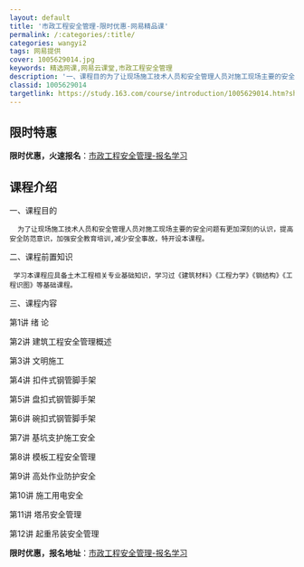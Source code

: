 ```yaml
---
layout: default
title: '市政工程安全管理-限时优惠-网易精品课'
permalink: /:categories/:title/
categories: wangyi2
tags: 网易提供
cover: 1005629014.jpg
keywords: 精选网课,网易云课堂,市政工程安全管理
description: '一、课程目的为了让现场施工技术人员和安全管理人员对施工现场主要的安全问题有更加深刻的认识，提高安全防范意识，加强安全教育'
classid: 1005629014
targetlink: https://study.163.com/course/introduction/1005629014.htm?share=1&shareId=1025206652&utm_campaign=share&utm_medium=iphoneShare&utm_source=&utm_u=1025206652
---
```


## 限时特惠

**限时优惠，火速报名**：[市政工程安全管理-报名学习](https://study.163.com/course/introduction/1005629014.htm?share=1&shareId=1025206652&utm_campaign=share&utm_medium=iphoneShare&utm_source=&utm_u=1025206652)

## 课程介绍

一、课程目的

      为了让现场施工技术人员和安全管理人员对施工现场主要的安全问题有更加深刻的认识，提高安全防范意识，加强安全教育培训,减少安全事故，特开设本课程。

二、课程前置知识

     学习本课程应具备土木工程相关专业基础知识，学习过《建筑材料》《工程力学》《钢结构》《工程识图》等基础课程。

三、课程内容

第1讲 绪   论

第2讲 建筑工程安全管理概述

第3讲 文明施工

第4讲  扣件式钢管脚手架

第5讲  盘扣式钢管脚手架

第6讲  碗扣式钢管脚手架

第7讲  基坑支护施工安全

第8讲  模板工程安全管理

第9讲  高处作业防护安全

第10讲  施工用电安全

第11讲  塔吊安全管理

第12讲  起重吊装安全管理

**限时优惠，报名地址**：[市政工程安全管理-报名学习](https://study.163.com/course/introduction/1005629014.htm?share=1&shareId=1025206652&utm_campaign=share&utm_medium=iphoneShare&utm_source=&utm_u=1025206652)

